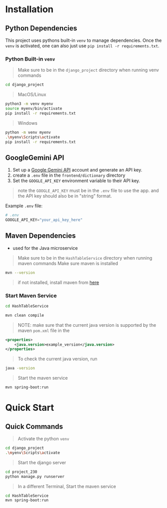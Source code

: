 # Installation

## Python Dependencies
This project uses pythons built-in `venv` to manage dependencies. Once the `venv` is activated, one can also just use `pip install -r requirements.txt`. 


### Python Built-in `venv`
> Make sure to be in the `django_project` directory when running venv commands
```bash
cd django_project
```

> MacOS/Linux
```bash
python3 -m venv myenv
source myenv/bin/activate
pip install -r requirements.txt
```

> Windows
```bash
python -m venv myenv
.\myenv\Scripts\activate
pip install -r requirements.txt
```

## GoogleGemini API
1. Set up a [Google Gemini API](https://ai.google.dev/gemini-api/docs/api-key) account and generate an API key. 
2. create a `.env` file in the `frontend/dictionary` directory 
3. Set the `GOOGLE_API_KEY` environment variable to their API key.

> note the `GOOGLE_API_KEY` must be in the `.env` file to use the app. and the API key should also be in "string" format.

Example `.env` file:
```python
# .env
GOOGLE_API_KEY="your_api_key_here"
```

## Maven Dependencies
- used for the Java microservice 
> Make sure to be in the `HashTableService` directory when running maven commands
> Make sure maven is installed

```bash
mvn --version
```
> if not installed, install maven from [here](https://maven.apache.org/download.cgi)

### Start Maven Service
```bash
cd HashTableService
```
```bash
mvn clean compile
```
> NOTE: make sure that the current java version is supported by the maven `pom.xml` file in the 
```xml
<properties>
    <java.version>example_version</java.version>
</properties>
```
> To check the current java version, run 
```bash 
java -version
```


> Start the maven service
```bash
mvn spring-boot:run
```

# Quick Start

## Quick Commands

> Activate the python `venv`
```bash
cd django_project
.\myenv\Scripts\activate
```

> Start the django server
```bash
cd project_230
python manage.py runserver
```


> In a different Terminal, Start the maven service
```bash
cd HashTableService
mvn spring-boot:run
```